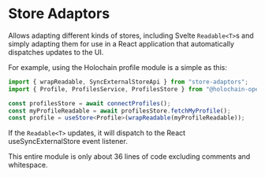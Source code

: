 # Store Adaptors

Allows adapting different kinds of stores, including Svelte `Readable<T>`s and simply adapting them for use in a React application that automatically dispatches updates to the UI.

For example, using the Holochain profile module is a simple as this:

```ts
import { wrapReadable, SyncExternalStoreApi } from "store-adaptors";
import { Profile, ProfilesService, ProfilesStore } from "@holochain-open-dev/profiles";

const profilesStore = await connectProfiles();
const myProfileReadable = await profilesStore.fetchMyProfile();
const profile = useStore<Profile>(wrapReadable(myProfileReadable));
```

If the `Readable<T>` updates, it will dispatch to the React useSyncExternalStore event listener.

This entire module is only about 36 lines of code excluding comments and whitespace.
